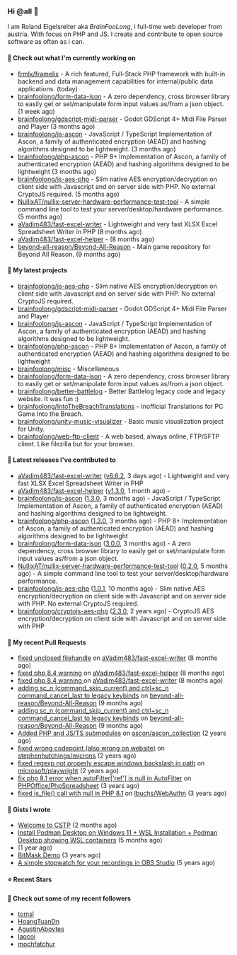 ### Hi @all 👋

I am Roland Eigelsreiter aka _BrainFooLong_, i full-time web developer from austria. With focus on PHP and JS. I create and contribute to open source software as often as i can.


#### 👷 Check out what I'm currently working on

- [frmlx/framelix](https://github.com/frmlx/framelix) - A rich featured, Full-Stack PHP framework with built-in backend and data management capabilities for internal/public data applications. (today)
- [brainfoolong/form-data-json](https://github.com/brainfoolong/form-data-json) - A zero dependency, cross browser library to easily get or set/manipulate form input values as/from a json object. (1 week ago)
- [brainfoolong/gdscript-midi-parser](https://github.com/brainfoolong/gdscript-midi-parser) - Godot GDScript 4&#43; Midi File Parser and Player (3 months ago)
- [brainfoolong/js-ascon](https://github.com/brainfoolong/js-ascon) - JavaScript / TypeScript Implementation of Ascon, a family of authenticated encryption (AEAD) and hashing algorithms designed to be lightweight. (3 months ago)
- [brainfoolong/php-ascon](https://github.com/brainfoolong/php-ascon) - PHP 8&#43; Implementation of Ascon, a family of authenticated encryption (AEAD) and hashing algorithms designed to be lightweight (3 months ago)
- [brainfoolong/js-aes-php](https://github.com/brainfoolong/js-aes-php) - Slim native AES encryption/decryption on client side with Javascript and on server side with PHP. No external CryptoJS required. (5 months ago)
- [NullixAT/nullix-server-hardware-performance-test-tool](https://github.com/NullixAT/nullix-server-hardware-performance-test-tool) - A simple command line tool to test your server/desktop/hardware performance. (5 months ago)
- [aVadim483/fast-excel-writer](https://github.com/aVadim483/fast-excel-writer) - Lightweight and very fast XLSX Excel Spreadsheet Writer in PHP (8 months ago)
- [aVadim483/fast-excel-helper](https://github.com/aVadim483/fast-excel-helper) -  (8 months ago)
- [beyond-all-reason/Beyond-All-Reason](https://github.com/beyond-all-reason/Beyond-All-Reason) - Main game repository for Beyond All Reason. (9 months ago)

#### 🌱 My latest projects

- [brainfoolong/js-aes-php](https://github.com/brainfoolong/js-aes-php) - Slim native AES encryption/decryption on client side with Javascript and on server side with PHP. No external CryptoJS required.
- [brainfoolong/gdscript-midi-parser](https://github.com/brainfoolong/gdscript-midi-parser) - Godot GDScript 4&#43; Midi File Parser and Player
- [brainfoolong/js-ascon](https://github.com/brainfoolong/js-ascon) - JavaScript / TypeScript Implementation of Ascon, a family of authenticated encryption (AEAD) and hashing algorithms designed to be lightweight.
- [brainfoolong/php-ascon](https://github.com/brainfoolong/php-ascon) - PHP 8&#43; Implementation of Ascon, a family of authenticated encryption (AEAD) and hashing algorithms designed to be lightweight
- [brainfoolong/misc](https://github.com/brainfoolong/misc) - Miscellaneous
- [brainfoolong/form-data-json](https://github.com/brainfoolong/form-data-json) - A zero dependency, cross browser library to easily get or set/manipulate form input values as/from a json object.
- [brainfoolong/better-battlelog](https://github.com/brainfoolong/better-battlelog) - Better Battlelog legacy code and legacy website. It was fun :)
- [brainfoolong/IntoTheBreachTranslations](https://github.com/brainfoolong/IntoTheBreachTranslations) - Inofficial Translations for PC Game Into the Breach.
- [brainfoolong/unity-music-visualizer](https://github.com/brainfoolong/unity-music-visualizer) - Basic music visualization project for Unity.
- [brainfoolong/web-ftp-client](https://github.com/brainfoolong/web-ftp-client) - A web based, always online, FTP/SFTP client. Like filezilla but for your browser.

#### 🔭 Latest releases I've contributed to

- [aVadim483/fast-excel-writer](https://github.com/aVadim483/fast-excel-writer) ([v6.6.2](https://github.com/aVadim483/fast-excel-writer/releases/tag/v6.6.2), 3 days ago) - Lightweight and very fast XLSX Excel Spreadsheet Writer in PHP
- [aVadim483/fast-excel-helper](https://github.com/aVadim483/fast-excel-helper) ([v1.3.0](https://github.com/aVadim483/fast-excel-helper/releases/tag/v1.3.0), 1 month ago) - 
- [brainfoolong/js-ascon](https://github.com/brainfoolong/js-ascon) ([1.3.0](https://github.com/brainfoolong/js-ascon/releases/tag/1.3.0), 3 months ago) - JavaScript / TypeScript Implementation of Ascon, a family of authenticated encryption (AEAD) and hashing algorithms designed to be lightweight.
- [brainfoolong/php-ascon](https://github.com/brainfoolong/php-ascon) ([1.3.0](https://github.com/brainfoolong/php-ascon/releases/tag/1.3.0), 3 months ago) - PHP 8&#43; Implementation of Ascon, a family of authenticated encryption (AEAD) and hashing algorithms designed to be lightweight
- [brainfoolong/form-data-json](https://github.com/brainfoolong/form-data-json) ([3.0.0](https://github.com/brainfoolong/form-data-json/releases/tag/3.0.0), 3 months ago) - A zero dependency, cross browser library to easily get or set/manipulate form input values as/from a json object.
- [NullixAT/nullix-server-hardware-performance-test-tool](https://github.com/NullixAT/nullix-server-hardware-performance-test-tool) ([0.2.0](https://github.com/NullixAT/nullix-server-hardware-performance-test-tool/releases/tag/0.2.0), 5 months ago) - A simple command line tool to test your server/desktop/hardware performance.
- [brainfoolong/js-aes-php](https://github.com/brainfoolong/js-aes-php) ([1.0.1](https://github.com/brainfoolong/js-aes-php/releases/tag/1.0.1), 10 months ago) - Slim native AES encryption/decryption on client side with Javascript and on server side with PHP. No external CryptoJS required.
- [brainfoolong/cryptojs-aes-php](https://github.com/brainfoolong/cryptojs-aes-php) ([2.3.0](https://github.com/brainfoolong/cryptojs-aes-php/releases/tag/2.3.0), 2 years ago) - CryptoJS AES encryption/decryption on client side with Javascript and on server side with PHP

#### 🔨 My recent Pull Requests

- [fixed unclosed filehandle](https://github.com/aVadim483/fast-excel-writer/pull/91) on [aVadim483/fast-excel-writer](https://github.com/aVadim483/fast-excel-writer) (8 months ago)
- [fixed php 8.4 warning](https://github.com/aVadim483/fast-excel-helper/pull/3) on [aVadim483/fast-excel-helper](https://github.com/aVadim483/fast-excel-helper) (8 months ago)
- [fixed php 8.4 warning ](https://github.com/aVadim483/fast-excel-writer/pull/90) on [aVadim483/fast-excel-writer](https://github.com/aVadim483/fast-excel-writer) (8 months ago)
- [adding sc_n (command_skip_current) and ctrl&#43;sc_n command_cancel_last to legacy keybinds](https://github.com/beyond-all-reason/Beyond-All-Reason/pull/3719) on [beyond-all-reason/Beyond-All-Reason](https://github.com/beyond-all-reason/Beyond-All-Reason) (9 months ago)
- [adding sc_n (command_skip_current) and ctrl&#43;sc_n command_cancel_last to legacy keybinds](https://github.com/beyond-all-reason/Beyond-All-Reason/pull/3718) on [beyond-all-reason/Beyond-All-Reason](https://github.com/beyond-all-reason/Beyond-All-Reason) (9 months ago)
- [Added PHP and JS/TS submodules](https://github.com/ascon/ascon_collection/pull/2) on [ascon/ascon_collection](https://github.com/ascon/ascon_collection) (2 years ago)
- [fixed wrong codepoint (also wrong on website)](https://github.com/stephenhutchings/microns/pull/22) on [stephenhutchings/microns](https://github.com/stephenhutchings/microns) (2 years ago)
- [fixed regexp not properly escape windows backslash in path](https://github.com/microsoft/playwright/pull/17690) on [microsoft/playwright](https://github.com/microsoft/playwright) (2 years ago)
- [fix php 8.1 error when autoFilter[&#39;ref&#39;] is null in AutoFilter](https://github.com/PHPOffice/PhpSpreadsheet/pull/2596) on [PHPOffice/PhpSpreadsheet](https://github.com/PHPOffice/PhpSpreadsheet) (3 years ago)
- [fixed is_file() call with null in PHP 8.1](https://github.com/lbuchs/WebAuthn/pull/53) on [lbuchs/WebAuthn](https://github.com/lbuchs/WebAuthn) (3 years ago)

#### 📓 Gists I wrote

- [Welcome to CSTP](https://gist.github.com/991fbdd709d150cad0d864b9cdd4e8e6) (2 months ago)
- [Install Podman Desktop on Windows 11 &#43; WSL Installation &#43; Podman Desktop showing WSL containers](https://gist.github.com/117a0f7562cb2c51b824db4011d40d29) (5 months ago)
- [](https://gist.github.com/47cc8c26b9547e632ca099a118aa8136) (1 year ago)
- [BitMask Demo](https://gist.github.com/4c30bdf9d94acfa4d2f61f0ae932ef71) (3 years ago)
- [A simple stopwatch for your recordings in OBS Studio](https://gist.github.com/5750da1529a88c6c4a125b0a157c5d46) (5 years ago)

#### ⭐ Recent Stars


#### 👯 Check out some of my recent followers

- [tomsl](https://github.com/tomsl)
- [HoangTuanDn](https://github.com/HoangTuanDn)
- [AgustinAboytes](https://github.com/AgustinAboytes)
- [laocoi](https://github.com/laocoi)
- [mochfatchur](https://github.com/mochfatchur)
